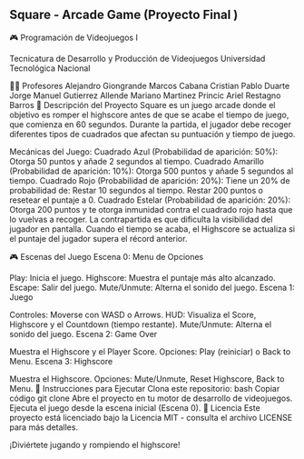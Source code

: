 ## Square - Arcade Game (Proyecto Final )
🎮 Programación de Videojuegos I

Tecnicatura de Desarrollo y Producción de Videojuegos
Universidad Tecnológica Nacional

👨‍🏫 Profesores
Alejandro Giongrande
Marcos Cabana
Cristian Pablo Duarte
Jorge Manuel Gutierrez Allende
Mariano Martinez Princic
Ariel Restagno Barros
📝 Descripción del Proyecto
Square es un juego arcade donde el objetivo es romper el highscore antes de que se acabe el tiempo de juego, que comienza en 60 segundos. Durante la partida, el jugador debe recoger diferentes tipos de cuadrados que afectan su puntuación y tiempo de juego.

Mecánicas del Juego:
Cuadrado Azul (Probabilidad de aparición: 50%): Otorga 50 puntos y añade 2 segundos al tiempo.
Cuadrado Amarillo (Probabilidad de aparición: 10%): Otorga 500 puntos y añade 5 segundos al tiempo.
Cuadrado Rojo (Probabilidad de aparición: 20%): Tiene un 20% de probabilidad de:
Restar 10 segundos al tiempo.
Restar 200 puntos o resetear el puntaje a 0.
Cuadrado Estelar (Probabilidad de aparición: 20%): Otorga 200 puntos y te otorga inmunidad contra el cuadrado rojo hasta que lo vuelvas a recoger. La contrapartida es que dificulta la visibilidad del jugador en pantalla.
Cuando el tiempo se acaba, el Highscore se actualiza si el puntaje del jugador supera el récord anterior.

🎮 Escenas del Juego
Escena 0: Menu de Opciones

Play: Inicia el juego.
Highscore: Muestra el puntaje más alto alcanzado.
Escape: Salir del juego.
Mute/Unmute: Alterna el sonido del juego.
Escena 1: Juego

Controles: Moverse con WASD o Arrows.
HUD: Visualiza el Score, Highscore y el Countdown (tiempo restante).
Mute/Unmute: Alterna el sonido del juego.
Escena 2: Game Over

Muestra el Highscore y el Player Score.
Opciones: Play (reiniciar) o Back to Menu.
Escena 3: Highscore

Muestra el Highscore.
Opciones: Mute/Unmute, Reset Highscore, Back to Menu.
🚀 Instrucciones para Ejecutar
Clona este repositorio:
bash
Copiar código
git clone <url-del-repositorio>
Abre el proyecto en tu motor de desarrollo de videojuegos.
Ejecuta el juego desde la escena inicial (Escena 0).
📜 Licencia
Este proyecto está licenciado bajo la Licencia MIT - consulta el archivo LICENSE para más detalles.

¡Diviértete jugando y rompiendo el highscore!

